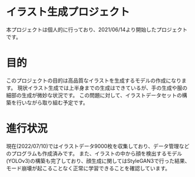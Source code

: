 # イラスト生成プロジェクト
本プロジェクトは個人的に行っており、2021/06/14より開始したプロジェクトです。

# 目的
このプロジェクトの目的は高品質なイラストを生成するモデルの作成になります。
現状イラスト生成では上半身までの生成はできているが、手の生成や服の細部の生成が微妙な状況です。
この問題に対して、イラストデータセットの構築を行いながら取り組む予定です。

# 進行状況
現在(2022/07/10)ではイラストデータ9000枚を収集しており、データ管理などのプログラムも作成済みです。
また、イラストの中から顔を検出するモデル(YOLOv3)の構築も完了しており、顔生成に関してはStyleGAN3で行った結果、モード崩壊が起こることなく正常に学習できることを確認しています。

